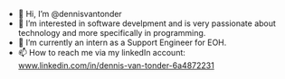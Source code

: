- 👋 Hi, I’m @dennisvantonder
- 👀 I’m interested in software develpment and is very passionate about technology and more specifically in programming.
- 🌱 I’m currently an intern as a Support Engineer for EOH.
- 📫 How to reach me via my linkedIn account: www.linkedin.com/in/dennis-van-tonder-6a4872231

<!---
dennisvantonder/dennisvantonder is a ✨ special ✨ repository because its `README.md` (this file) appears on your GitHub profile.
You can click the Preview link to take a look at your changes.
--->
